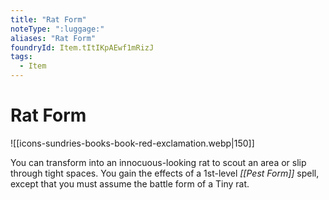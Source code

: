 ```yaml
---
title: "Rat Form"
noteType: ":luggage:"
aliases: "Rat Form"
foundryId: Item.tItIKpAEwf1mRizJ
tags:
  - Item
---
```


# Rat Form
![[icons-sundries-books-book-red-exclamation.webp|150]]

You can transform into an innocuous-looking rat to scout an area or slip through tight spaces. You gain the effects of a 1st-level _[[Pest Form]]_ spell, except that you must assume the battle form of a Tiny rat.
